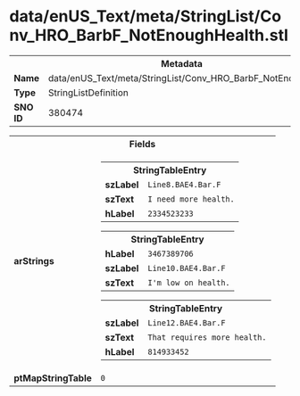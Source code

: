<h1>data/enUS_Text/meta/StringList/Conv_HRO_BarbF_NotEnoughHealth.stl</h1><table><tr><th colspan="100%">Metadata</th></tr><tr><td><b>Name</b></td><td>data/enUS_Text/meta/StringList/Conv_HRO_BarbF_NotEnoughHealth.stl</td></tr><tr><td><b>Type</b></td><td>StringListDefinition</td></tr><tr><td><b>SNO ID</b></td><td>380474</td></tr></table>

<table><tr><th colspan="100%">Fields</th></tr><tr><td><b>arStrings</b></td><td><table><tr><th colspan="100%">StringTableEntry</th></tr><tr><td><b>szLabel</b></td><td><code>Line8.BAE4.Bar.F</code></td></tr><tr><td><b>szText</b></td><td><code>I need more health.</code></td></tr><tr><td><b>hLabel</b></td><td><code>2334523233</code></td></tr></table>


<table><tr><th colspan="100%">StringTableEntry</th></tr><tr><td><b>hLabel</b></td><td><code>3467389706</code></td></tr><tr><td><b>szLabel</b></td><td><code>Line10.BAE4.Bar.F</code></td></tr><tr><td><b>szText</b></td><td><code>I'm low on health.</code></td></tr></table>


<table><tr><th colspan="100%">StringTableEntry</th></tr><tr><td><b>szLabel</b></td><td><code>Line12.BAE4.Bar.F</code></td></tr><tr><td><b>szText</b></td><td><code>That requires more health.</code></td></tr><tr><td><b>hLabel</b></td><td><code>814933452</code></td></tr></table>


</td></tr><tr><td><b>ptMapStringTable</b></td><td><code>0</code></td></tr></table>

